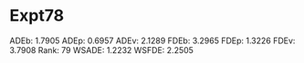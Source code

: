 # Expt78

ADEb: 1.7905
ADEp: 0.6957
ADEv: 2.1289
FDEb: 3.2965
FDEp: 1.3226
FDEv: 3.7908
Rank: 79
WSADE: 1.2232
WSFDE: 2.2505